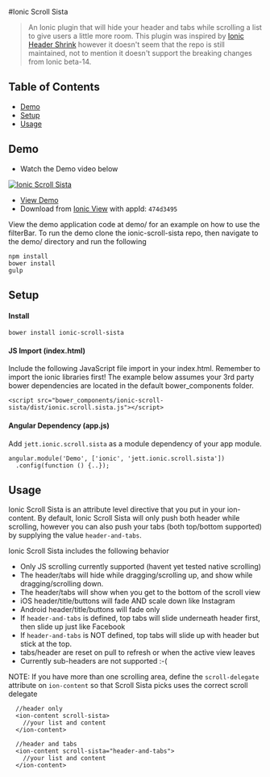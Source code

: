 #Ionic Scroll Sista
>An Ionic plugin that will hide your header and tabs while scrolling a list to give users a little more room.  This plugin was inspired by [Ionic Header Shrink](https://github.com/driftyco/ionic-ion-header-shrink) however it doesn't seem that the repo is still maintained, not to mention it doesn't support the breaking changes from Ionic beta-14.

## Table of Contents
 - [Demo](#demo)
 - [Setup](#setup)
 - [Usage](#usage)

## Demo

- Watch the Demo video below

[![Ionic Scroll Sista](http://img.youtube.com/vi/_GCDup3X5vg/0.jpg)](http://www.youtube.com/watch?v=_GCDup3X5vg)

- [View Demo](http://makeagif.com/i/EZ-klS)
- Download from [Ionic View](http://view.ionic.io/) with appId: `474d3495`


View the demo application code at demo/ for an example on how to use the filterBar.  To run the demo
clone the ionic-scroll-sista repo, then navigate to the demo/ directory and run the following

    npm install
    bower install
    gulp
    
## Setup

#### Install

`bower install ionic-scroll-sista`

#### JS Import (index.html)
Include the following JavaScript file import in your index.html.  Remember to import the ionic libraries first!
The example below assumes your 3rd party bower dependencies are located in the default bower_components folder.

    <script src="bower_components/ionic-scroll-sista/dist/ionic.scroll.sista.js"></script>

#### Angular Dependency (app.js)
Add `jett.ionic.scroll.sista` as a module dependency of your app module.

    angular.module('Demo', ['ionic', 'jett.ionic.scroll.sista'])
      .config(function () {..});

## Usage

Ionic Scroll Sista is an attribute level directive that you put in your ion-content.  By default, Ionic Scroll Sista
will only push both header while scrolling, however you can also push your tabs (both top/bottom supported) by
supplying the value `header-and-tabs`.

Ionic Scroll Sista includes the following behavior
  - Only JS scrolling currently supported (havent yet tested native scrolling) 
  - The header/tabs will hide while dragging/scrolling up, and show while dragging/scrolling down.
  - The header/tabs will show when you get to the bottom of the scroll view
  - iOS header/title/buttons will fade AND scale down like Instagram
  - Android header/title/buttons will fade only
  - If `header-and-tabs` is defined, top tabs will slide underneath header first, then slide up just like Facebook
  - If `header-and-tabs` is NOT defined, top tabs will slide up with header but stick at the top.
  - tabs/header are reset on pull to refresh or when the active view leaves
  - Currently sub-headers are not supported  :-(

NOTE: If you have more than one scrolling area, define the `scroll-delegate` attribute on `ion-content` so that Scroll
Sista picks uses the correct scroll delegate

      //header only
      <ion-content scroll-sista>
        //your list and content
      </ion-content>

      //header and tabs
      <ion-content scroll-sista="header-and-tabs">
        //your list and content
      </ion-content>


